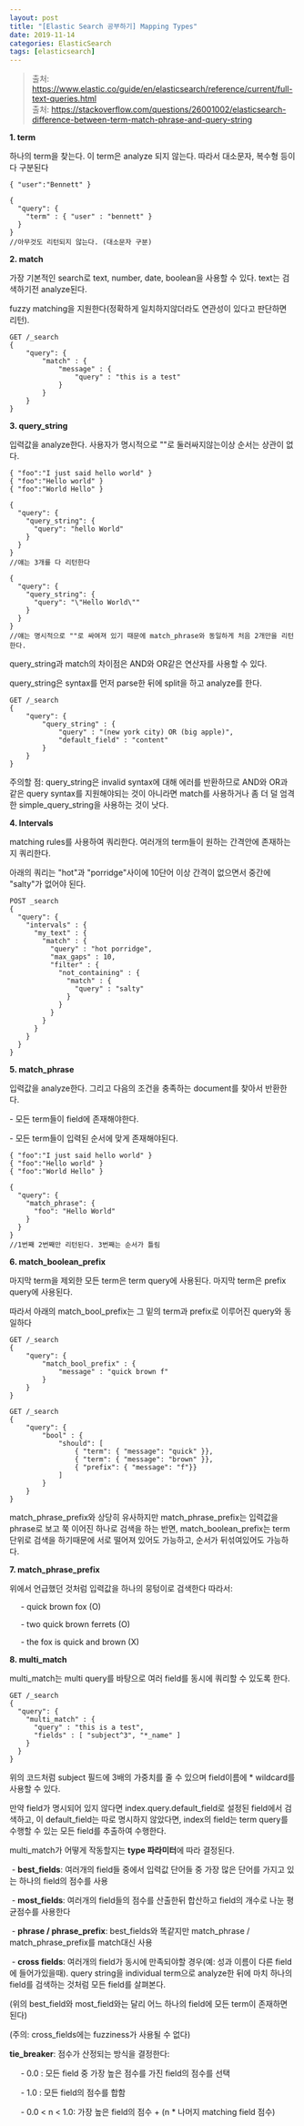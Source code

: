 ```yaml
---
layout: post
title: "[Elastic Search 공부하기] Mapping Types"
date: 2019-11-14
categories: ElasticSearch
tags: [elasticsearch]
---
```


> 출처: https://www.elastic.co/guide/en/elasticsearch/reference/current/full-text-queries.html  
> 출처: https://stackoverflow.com/questions/26001002/elasticsearch-difference-between-term-match-phrase-and-query-string

**1\. term**

하나의 term을 찾는다. 이 term은 analyze 되지 않는다. 따라서 대소문자, 복수형 등이 다 구분된다

```
{ "user":"Bennett" }

{
  "query": {
    "term" : { "user" : "bennett" }
  }
}
//아무것도 리턴되지 않는다. (대소문자 구분)
```

**2\. match**

가장 기본적인 search로 text, number, date, boolean을 사용할 수 있다. text는 검색하기전 analyze된다.

fuzzy matching을 지원한다(정확하게 일치하지않더라도 연관성이 있다고 판단하면 리턴).

```
GET /_search
{
    "query": {
        "match" : {
            "message" : {
                "query" : "this is a test"
            }
        }
    }
}
```

**3\. query\_string**

입력값을 analyze한다. 사용자가 명시적으로 ""로 둘러싸지않는이상 순서는 상관이 없다.

```
{ "foo":"I just said hello world" }
{ "foo":"Hello world" }
{ "foo":"World Hello" }

{
  "query": {
    "query_string": {
      "query": "hello World"
    }
  }
}
//얘는 3개를 다 리턴한다

{
  "query": {
    "query_string": {
      "query": "\"Hello World\""
    }
  }
}
//얘는 명시적으로 ""로 싸여져 있기 때문에 match_phrase와 동일하게 처음 2개만을 리턴한다.
```

query\_string과 match의 차이점은 AND와 OR같은 연산자를 사용할 수 있다. 

query\_string은 syntax를 먼저 parse한 뒤에 split을 하고 analyze를 한다.

```
GET /_search
{
    "query": {
        "query_string" : {
            "query" : "(new york city) OR (big apple)",
            "default_field" : "content"
        }
    }
}
```

주의할 점: query\_string은 invalid syntax에 대해 에러를 반환하므로 AND와 OR과 같은 query syntax를 지원해야되는 것이 아니라면 match를 사용하거나 좀 더 덜 엄격한 simple\_query\_string을 사용하는 것이 낫다.

**4\. Intervals**

matching rules를 사용하여 쿼리한다. 여러개의 term들이 원하는 간격안에 존재하는지 쿼리한다.

아래의 쿼리는 "hot"과 "porridge"사이에 10단어 이상 간격이 없으면서 중간에 "salty"가 없어야 된다.

```
POST _search
{
  "query": {
    "intervals" : {
      "my_text" : {
        "match" : {
          "query" : "hot porridge",
          "max_gaps" : 10,
          "filter" : {
            "not_containing" : {
              "match" : {
                "query" : "salty"
              }
            }
          }
        }
      }
    }
  }
}
```

**5\. match\_phrase**

입력값을 analyze한다. 그리고 다음의 조건을 충족하는 document를 찾아서 반환한다.

\- 모든 term들이 field에 존재해야한다.

\- 모든 term들이 입력된 순서에 맞게 존재해야된다.

```
{ "foo":"I just said hello world" }
{ "foo":"Hello world" }
{ "foo":"World Hello" }

{
  "query": {
    "match_phrase": {
      "foo": "Hello World"
    }
  }
}
//1번째 2번째만 리턴된다. 3번째는 순서가 틀림
```

**6\. match\_boolean\_prefix**

마지막 term을 제외한 모든 term은 term query에 사용된다. 마지막 term은 prefix query에 사용된다.

따라서 아래의 match\_bool\_prefix는 그 밑의 term과 prefix로 이루어진 query와 동일하다

```
GET /_search
{
    "query": {
        "match_bool_prefix" : {
            "message" : "quick brown f"
        }
    }
}

GET /_search
{
    "query": {
        "bool" : {
            "should": [
                { "term": { "message": "quick" }},
                { "term": { "message": "brown" }},
                { "prefix": { "message": "f"}}
            ]
        }
    }
}
```

match\_phrase\_prefix와 상당히 유사하지만 match\_phrase\_prefix는 입력값을 phrase로 보고 쭉 이어진 하나로 검색을 하는 반면, match\_boolean\_prefix는 term단위로 검색을 하기때문에 서로 떨어져 있어도 가능하고, 순서가 뒤섞여있어도 가능하다.

**7\. match\_phrase\_prefix**

위에서 언급했던 것처럼 입력값을 하나의 뭉텅이로 검색한다 따라서:

     - quick brown fox (O)

     - two quick brown ferrets (O)

     - the fox is quick and brown (X)

**8\. multi\_match**

multi\_match는 multi query를 바탕으로 여러 field를 동시에 쿼리할 수 있도록 한다.

```
GET /_search
{
  "query": {
    "multi_match" : {
      "query" : "this is a test",
      "fields" : [ "subject^3", "*_name" ] 
    }
  }
}
```

위의 코드처럼 subject 필드에 3배의 가중치를 줄 수 있으며 field이름에 \* wildcard를 사용할 수 있다.

만약 field가 명시되어 있지 않다면 index.query.default\_field로 설정된 field에서 검색하고, 이 default\_field는 따로 명시하지 않았다면, index의 field는 term query를 수행할 수 있는 모든 field를 추출하여 수행한다.

multi\_match가 어떻게 작동할지는 **type 파라미터**에 따라 결정된다.

 - **best\_fields**: 여러개의 field들 중에서 입력값 단어들 중 가장 많은 단어를 가지고 있는 하나의 field의 점수를 사용

 - **most\_fields**: 여러개의 field들의 점수를 산출한뒤 합산하고 field의 개수로 나눈 평균점수를 사용한다

 - **phrase / phrase\_prefix**: best\_fields와 똑같지만 match\_phrase / match\_phrase\_prefix를 match대신 사용

 - **cross fields**: 여러개의 field가 동시에 만족되야할 경우(예: 성과 이름이 다른 field에 들어가있을때). query string을 individual term으로 analyze한 뒤에 마치 하나의 field를 검색하는 것처럼 모든 field를 살펴본다. 

(위의 best\_field와 most\_field와는 달리 어느 하나의 field에 모든 term이 존재하면 된다)

(주의: cross\_fields에는 fuzziness가 사용될 수 없다)

**tie\_breaker**: 점수가 산정되는 방식을 결정한다:

     - 0.0 : 모든 field 중 가장 높은 점수를 가진 field의 점수를 선택

     - 1.0 : 모든 field의 점수를 합함

     - 0.0 < n < 1.0: 가장 높은 field의 점수 + (n \* 나머지 matching field 점수)